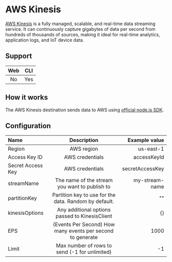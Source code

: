 # AWS Kinesis

[AWS Kinesis](https://aws.amazon.com/kinesis/) is a fully managed, scalable, and real-time data streaming service. It can continuously capture gigabytes of data per second from hundreds of thousands of sources, making it ideal for real-time analytics, application logs, and IoT device data.

## Support

| Web | CLI |
| :-: | :-: |
| No  | Yes |

## How it works

The AWS Kinesis destination sends data to AWS using [official node.js SDK](https://docs.aws.amazon.com/AWSJavaScriptSDK/v3/latest/clients/client-kinesis/).

## Configuration

| Name              |                                 Description                                  |             Example value |
| :---------------- | :--------------------------------------------------------------------------: | ------------------------: |
| Region            |                                  AWS region                                  |                 us-east-1 |
| Access Key ID     |                               AWS credentials                                |               accessKeyId |
| Secret Access Key |                               AWS credentials                                |           secretAccessKey |
| streamName        |                       The name of the stream you want to publish to          |            my-stream-name |
| partitionKey      |               Partition key to use for the data. Random by default.          |                        "" |
| kinesisOptions    |                  Any additional options passed to KinesisClient              |                        {} |
| EPS               |          (Events Per Second) How many events per second to generate          |                      1000 |
| Limit             |                Max number of rows to send (-1 for unlimited)                 |                        -1 |
